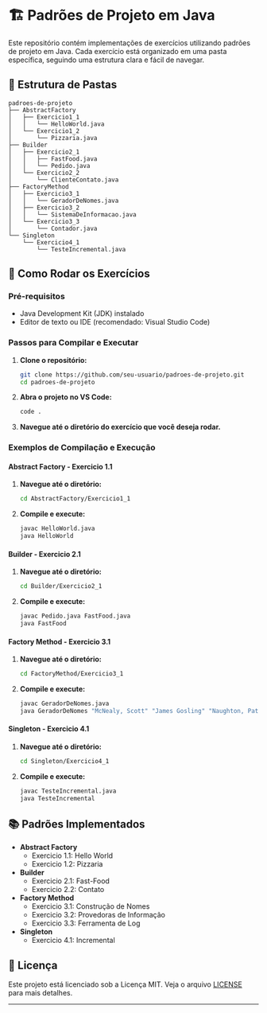 # 🏗️ Padrões de Projeto em Java

Este repositório contém implementações de exercícios utilizando padrões de projeto em Java. Cada exercício está organizado em uma pasta específica, seguindo uma estrutura clara e fácil de navegar.

## 📁 Estrutura de Pastas

```plaintext
padroes-de-projeto
├── AbstractFactory
│   ├── Exercicio1_1
│   │   └── HelloWorld.java
│   └── Exercicio1_2
│       └── Pizzaria.java
├── Builder
│   ├── Exercicio2_1
│   │   ├── FastFood.java
│   │   └── Pedido.java
│   └── Exercicio2_2
│       └── ClienteContato.java
├── FactoryMethod
│   ├── Exercicio3_1
│   │   └── GeradorDeNomes.java
│   ├── Exercicio3_2
│   │   └── SistemaDeInformacao.java
│   └── Exercicio3_3
│       └── Contador.java
└── Singleton
    └── Exercicio4_1
        └── TesteIncremental.java
```

## 🚀 Como Rodar os Exercícios

### Pré-requisitos

- Java Development Kit (JDK) instalado
- Editor de texto ou IDE (recomendado: Visual Studio Code)

### Passos para Compilar e Executar

1. **Clone o repositório:**

   ```sh
   git clone https://github.com/seu-usuario/padroes-de-projeto.git
   cd padroes-de-projeto
   ```

2. **Abra o projeto no VS Code:**

   ```sh
   code .
   ```

3. **Navegue até o diretório do exercício que você deseja rodar.**

### Exemplos de Compilação e Execução

#### Abstract Factory - Exercicio 1.1

1. **Navegue até o diretório:**

   ```sh
   cd AbstractFactory/Exercicio1_1
   ```

2. **Compile e execute:**

   ```sh
   javac HelloWorld.java
   java HelloWorld
   ```

#### Builder - Exercicio 2.1

1. **Navegue até o diretório:**

   ```sh
   cd Builder/Exercicio2_1
   ```

2. **Compile e execute:**

   ```sh
   javac Pedido.java FastFood.java
   java FastFood
   ```

#### Factory Method - Exercicio 3.1

1. **Navegue até o diretório:**

   ```sh
   cd FactoryMethod/Exercicio3_1
   ```

2. **Compile e execute:**

   ```sh
   javac GeradorDeNomes.java
   java GeradorDeNomes "McNealy, Scott" "James Gosling" "Naughton, Patrick"
   ```

#### Singleton - Exercicio 4.1

1. **Navegue até o diretório:**

   ```sh
   cd Singleton/Exercicio4_1
   ```

2. **Compile e execute:**

   ```sh
   javac TesteIncremental.java
   java TesteIncremental
   ```

## 📚 Padrões Implementados

- **Abstract Factory**
  - Exercicio 1.1: Hello World
  - Exercicio 1.2: Pizzaria
- **Builder**
  - Exercicio 2.1: Fast-Food
  - Exercicio 2.2: Contato
- **Factory Method**
  - Exercicio 3.1: Construção de Nomes
  - Exercicio 3.2: Provedoras de Informação
  - Exercicio 3.3: Ferramenta de Log
- **Singleton**
  - Exercicio 4.1: Incremental

## 📝 Licença

Este projeto está licenciado sob a Licença MIT. Veja o arquivo [LICENSE](LICENSE) para mais detalhes.

---
